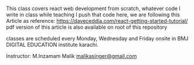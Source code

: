 This class covers react web development from scratch, whatever code I write in class while teaching I push that code here, we are following this Article as reference: https://daveceddia.com/react-getting-started-tutorial/
pdf version of this article is also available on root of this repository

classes are scheduled every Monday, Wednesday and Friday onsite in BMJ DIGITAL EDUCATION institute karachi.

Instructor: 
M.Inzamam Malik
malikasinger@gmail.com